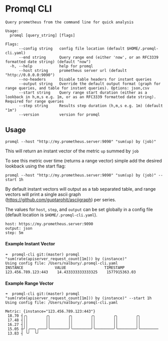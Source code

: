 # Promql CLI
```
Query prometheus from the command line for quick analysis

Usage:
  promql [query_string] [flags]

Flags:
      --config string   config file location (default $HOME/.promql-cli.yaml)
      --end string      Query range end (either 'now', or an RFC3339 formatted date string) (default "now")
  -h, --help            help for promql
      --host string     prometheus server url (default "http://0.0.0.0:9090")
      --no-headers      Disable table headers for instant queries
      --output string   Override the default output format (graph for range queries, and table for instant queries). Options: json,csv
      --start string    Query range start duration (either as a lookback in h,m,s e.g. 1m, or as an RFC3339 formatted date string). Required for range queries
      --step string     Results step duration (h,m,s e.g. 1m) (default "1m")
      --version         version for promql
```

## Usage
```
promql --host "http://my.prometheus.server:9090" "sum(up) by (job)"
```

This will return an instant vector of the metric `up` summed by `job`

To see this metric over time (returns a range vector) simple add the desired lookback using the start flag:
```
promql --host "http://my.prometheus.server:9090" "sum(up) by (job)" --start 1h
```

By default instant vectors will output as a tab separated table, and range vectors will print a single ascii graph (https://github.com/guptarohit/asciigraph) per series.

The values for `host`, `step`, and `output` can be set globally in a config file (default location is `$HOME/.promql-cli.yaml`). 
```
host: https://my.prometheus.server:9090
output: json
step: 5m
```

#### Example Instant Vector
```
➜  promql-cli git:(master) promql "sum(rate(apiserver_request_count[1m])) by (instance)"                                                                            
Using config file: /Users/nalbury/.promql-cli.yaml
INSTANCE              VALUE                 TIMESTAMP
123.456.789.123:443    14.433333333333325    1577915363.03
```

#### Example Range Vector
```
➜  promql-cli git:(master) promql "sum(rate(apiserver_request_count[1m])) by (instance)" --start 1h                                                                 
Using config file: /Users/nalbury/.promql-cli.yaml

Metric: {instance="123.456.789.123:443"}
 18.70 ┤╭╮        ╭╮        ╭╮        ╭╮        ╭╮        ╭╮         
 17.48 ┤││        ││        ││        ││        ││        ││         
 16.27 ┤││        ││        ││        ││        ││        ││         
 15.05 ┼╯│╭──╮╭───╯╰────────╯╰────────╯╰────────╯╰────────╯╰──────── 
 13.83 ┤ ╰╯  ╰╯                                                      

```

